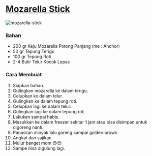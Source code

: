# [Mozarella Stick](https://cookpad.com/id/resep/5629598-mozarella-stick)<br>
![mozarella-stick](https://img-global.cpcdn.com/recipes/3cfa403437a66007/640x640sq70/photo.jpg)
### Bahan
- 200 gr Keju Mozarella Potong Panjang (me : Anchor)
- 50 gr Tepung Terigu
- 100 gr Tepung Roti
- 2-4 Butir Telur Kocok Lepas

### Cara Membuat

1. Siapkan bahan.<br>
2. Gulingkan mozarella ke dalam terigu.<br>
3. Celupkan ke dalam telur.<br>
4. Gulingkan ke dalam tepung roti.<br>
5. Celupkan lagi ke dalam telur.<br>
6. Gulingkan lagi ke dalam tepung roti.<br>
7. Lakukan sampai habis.<br>
8. Masukkan ke dalam freezer sekitar 1 jam atau bisa disimpan untuk digoreng nanti.<br>
9. Panaskan minyak lalu goreng sampai golden brown.<br>
10. Angkat dan sajikan.<br>
11. Mulur banget mom 😊😊<br>
12. Sampe bisa digulung lagi.<br>

